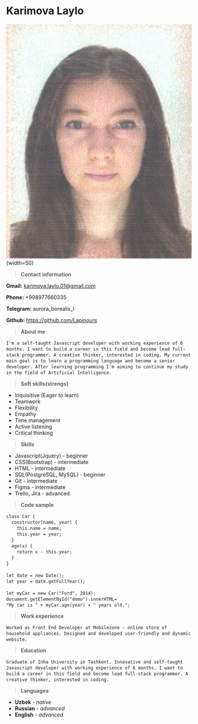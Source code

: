 
# Karimova Laylo

![Personal photo](./Picture.jpg){width=50}

>__Contact information__

__Gmail:__ karimova.laylo.01@gmail.com

**Phone:** +998977660335

**Telegram:**  aurora_borealis_l

**Github:** https://github.com/Lapinours


>__About me__

    I'm a self-taught Javascript developer with working experience of 6 months. I want to build a career in this field and become lead full-stack programmer. A creative thinker, interested in coding. My current main goal is to learn a programming language and become a senior developer. After learning programming I'm aiming to continue my study in the field of Artificial Intelligence.

>__Soft skills(strengs)__

* Inquisitive (Eager to learn)
* Teamwork
* Flexibility
* Empathy
* Time management
* Active listening
* Critical thinking

>__Skills__

* Javascript(Jquery) - beginner
* CSS(Bootstrap) - intermediate
* HTML - intermediate
* SQL(PostgreSQL, MySQL) - beginner
* Git - intermediate
* Figma - intermediate
* Trello, Jira - advanced.

>__Code sample__

```
class Car {
  constructor(name, year) {
    this.name = name;
    this.year = year;
  }
  age(x) {
    return x - this.year;
  }
}

let date = new Date();
let year = date.getFullYear();

let myCar = new Car("Ford", 2014);
document.getElementById("demo").innerHTML=
"My car is " + myCar.age(year) + " years old.";
```

>__Work experience__

    Worked as Front End Developer at Mobilezone - online store of household appliances. Designed and developed user-friendly and dynamic website.

>__Education__

    Graduate of Inha University in Tashkent. Innovative and self-taught Javascript developer with working experience of 6 months. I want to build a career in this field and become lead full-stack programmer. A creative thinker, interested in coding.

>__Languages__

* **Uzbek** - *native*
* **Russian** - *advanced*
* **English** - *advanced*